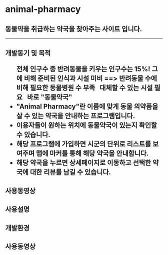 <h1> animal-pharmacy</h1>
<h2>동물약을 취급하는 약국을 찾아주는 사이트 입니다.</h2>
<hr>
<h2>개발동기 및 목적
<ul>
  전체 인구수 중 반려동물을 키우는 인구수는 15%!
  그에 비해 준비된 인식과 시설 미비
  ==> 반려동물 수에 비해 필요한 동물병원 수 부족
  대체할 수 있는 시설 필요
  바로 "동물약국"
  <li>"Animal Pharmacy"란 이름에 맞게 동물 의약품을 살 수 있는 약국을 안내하는 프로그램입니다.
  <li>이용자들이 원하는 위치에 동물약국이 있는지 확인할 수 있습니다.</li>
  <li>해당 프로그램에 가입하면 시군의 단위로 리스트를 보여주며 맵에 마커를 통해 해당 약국을 안내합니다.</li>
  <li>해당 약국을 누르면 상세페이지로 이동하고 선택한 약국에 대한 리뷰를 남길 수 있습니다.</li>
</ul>
<h2>사용동영상</h2>
<h2>사용설명</h2>
<h2>개발환경</h2>
<h2>사용동영상</h2>
